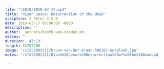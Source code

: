 ```yaml
---
file: "/2019/2019-03-17.mp3"
title: 'Risen Jesus: Resurrection of the dead'
scripture: 2 Peter 3:5-9
date: 2019-03-17 00:00:00 +0000
description: ''
author: _authors/heath-van-staden.md
series: ''
duration: '47:13'
length: 63707200
image: "/v1552995511/bruno-van-der-kraan-596107-unsplash.jpg"
notes: "/v1552982121/Risen%20Jesus%20Resurrection%20of%20the%20Dead.pdf"

---
```

